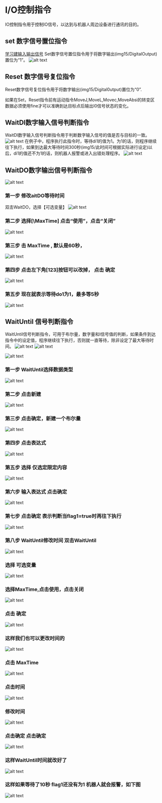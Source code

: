 
# I/O控制指令

IO控制指令用于控制IO信号，以达到与机器人周边设备进行通讯的目的。

## set 数字信号置位指令
[学习建输入输出信号](https://www.52gongkong.com/blog-detail/69)
Set数字信号置位指令用于将数字输出(img15/DigitalOutput)置位为“1”。
![alt text](img15/image.png)


## Reset 数字信号复位指令
Reset数字信号复位指令用于将数字输出(img15/Digital0utput)置位为“0”.

如果在Set，Reset指令前有运动指令MoveJ,MoveL,Movec,MoveAbsi的转变区数据必须使用fine才可以准确到达目标点后输出I0信号状态的变化。

## WaitDl数字输入信号判断指令
WaitDl数字输入信号判断指令用于判断数字输入信号的值是否与目标的一致。
![alt text](img15/image-1.png)
在例子中，程序执行此指令时，等待di1的值为1。为1的话，则程序继续往下执行，如果到达最大等待时间300秒(img15/此时间可根据实际进行设定)以后，di1的值还不为1的话，则机器人报警或进入出错处理程序。
![alt text](img15/image-2.png)

## WaitDO数字输出信号判断指令
![alt text](img15/image-5.png)
### 第一步 修改aitDO等待时间
双击WaitDO，选择【可选变量】
![alt text](img15/image-6.png)
### 第二步 选择[\MaxTime] 点击“使用”，点击“关闭”
![alt text](img15/image-7.png)
### 第三步 击 MaxTime , 默认是60秒， 
![alt text](img15/image-8.png)
### 第四步 点击左下角[123]按钮可以改掉， 点击 确定
![alt text](img15/image-9.png)
### 第五步 现在就表示等待do1为1，最多等5秒
![alt text](img15/image-10.png)

## WaitUntil 信号判断指令
WaitUntil信号判断指令，可用于布尔量，数字量和I信号值的判断，如果条件到达指令中的设定值，程序继续往下执行，否则就一直等待，除非设定了最大等待时间。
![alt text](img15/image-3.png)
![alt text](img15/image-4.png)

![alt text](img15/image-11.png)

### 第一步 WaitUntil选择数据类型
![alt text](img15/image-12.png)
### 第二步 点击新建
![alt text](img15/image-13.png)
### 第三步 点击确定，新建一个布尔量
![alt text](img15/image-14.png)
### 第四步 点击表达式
![alt text](img15/image-15.png)
### 第五步 选择 仅选定限定内容
![alt text](img15/image-16.png)
### 第六步 输入表达式 点击确定
![alt text](img15/image-17.png)
### 第七步 点击确定 表示判断当flag1=true时再往下执行
![alt text](img15/image-18.png)
### 第八步 WaitUntil修改时间 双击WaitUntil
![alt text](img15/image-19.png)
### 选择 可选变量
![alt text](img15/image-20.png)
### 选择MaxTime,点击使用，点击关闭
![alt text](img15/image-21.png)
### 点击 确定
![alt text](img15/image-22.png)
### 这样我们也可以更改时间的
![alt text](img15/image-23.png)
### 点击 MaxTime
![alt text](img15/image-24.png)
### 点击时间
![alt text](img15/image-25.png)
### 修改时间
![alt text](img15/image-26.png)
### 点击确定 点击确定
![alt text](img15/image-27.png)
### 这样WaitUntil时间就改好了
![alt text](img15/image-28.png)
### 这样如果等待了10秒 flag1还没有为1 机器人就会报警，如下图
![alt text](img15/image-29.png)



















